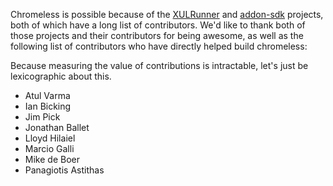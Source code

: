 Chromeless is possible because of the [XULRunner] and [addon-sdk]
projects, both of which have a long list of contributors.  We'd like
to thank both of those projects and their contributors for being
awesome, as well as the following list of contributors who have
directly helped build chromeless:

  [XULRunner]: https://developer.mozilla.org/en/xulrunner
  [addon-sdk]: https://github.com/mozilla/addon-sdk

<span class="aside">
  Because measuring the value of contributions is intractable,
  let's just be lexicographic about this.
</span>

* Atul Varma
* Ian Bicking
* Jim Pick
* Jonathan Ballet
* Lloyd Hilaiel
* Marcio Galli
* Mike de Boer
* Panagiotis Astithas
